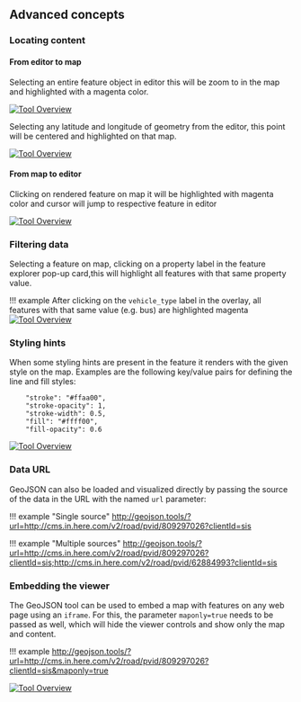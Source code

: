 ## Advanced concepts

### Locating content

#### From editor to map

Selecting an entire feature object in editor this will be zoom to in the map and highlighted with a magenta color.

[![Tool Overview](https://www.here.xyz/assets/images/viewer-locating-content-1.png)](https://www.here.xyz/assets/images/viewer-locating-content-1.png)


Selecting any latitude and longitude of geometry from the editor, this point will be centered and highlighted on that map.

[![Tool Overview](https://www.here.xyz/assets/images/viewer-locating-content-2.png)](https://www.here.xyz/assets/images/viewer-locating-content-2.png)

#### From map to editor

Clicking on rendered feature on map it will be highlighted with magenta color and cursor will jump to respective feature in editor

[![Tool Overview](https://www.here.xyz/assets/images/viewer-locating-content-3.png)](https://www.here.xyz/assets/images/viewer-locating-content-3.png)

### Filtering data
Selecting a feature on map, clicking on a property label in the feature explorer pop-up card,this will highlight all features with that same property value.

!!! example
    After clicking on the `vehicle_type` label in the overlay, all features with that same value (e.g. bus) are highlighted magenta
    [![Tool Overview](https://www.here.xyz/assets/images/viewer-filtering-data.png)](https://www.here.xyz/assets/images/viewer-filtering-data.png)

### Styling hints
When some styling hints are present in the feature it renders with the given style on the map. Examples are the following
key/value pairs for defining the line and fill styles:

```
    "stroke": "#ffaa00",
    "stroke-opacity": 1,
    "stroke-width": 0.5,
    "fill": "#ffff00",
    "fill-opacity": 0.6
```

[![Tool Overview](https://www.here.xyz/assets/images/viewer-styling-hints.png)](https://www.here.xyz/assets/images/viewer-styling-hints.png)

### Data URL

GeoJSON can also be loaded and visualized directly by passing the source of the data in the URL with the named `url` parameter:

!!! example "Single source"
    http://geojson.tools/?url=http://cms.in.here.com/v2/road/pvid/809297026?clientId=sis

!!! example "Multiple sources"
    http://geojson.tools/?url=http://cms.in.here.com/v2/road/pvid/809297026?clientId=sis;http://cms.in.here.com/v2/road/pvid/62884993?clientId=sis

### Embedding the viewer

The GeoJSON tool can be used to embed a map with features on any web page using an `iframe`. For this, the parameter `maponly=true` needs to be passed as well, which will hide the viewer controls and show only the map and content.

!!! example
    http://geojson.tools/?url=http://cms.in.here.com/v2/road/pvid/809297026?clientId=sis&maponly=true

   [![Tool Overview](https://www.here.xyz/assets/images/maponly.png)](https://www.here.xyz/assets/images/maponly.png)